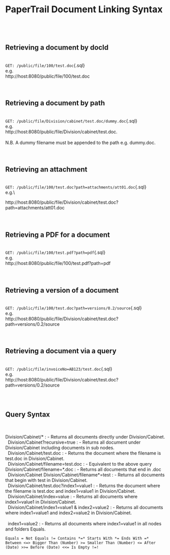 PaperTrail Document Linking Syntax
==================================

 

\
 Retrieving a document by docId
-------------------------------

\
 `GET: /public/file/100/test.doc`{.sql}\
 e.g.\
 http://host:8080/public/file/100/test.doc\
\
  

Retrieving a document by path
-----------------------------

\
 `GET: /public/file/Division/cabinet/test.doc/dummy.doc`{.sql}\
 e.g.\
 http://host:8080/public/file/Division/cabinet/test.doc.\
\
 N.B. A dummy filename must be appended to the path e.g. dummy.doc.\
\
  

Retrieving an attachment
------------------------

\
 `GET: /public/file/100/test.doc?path=attachments/att01.doc`{.sql}\
 e.g.\

http://host:8080/public/file/Division/cabinet/test.doc?path=attachments/att01.doc\
\
  

Retrieving a PDF for a document
-------------------------------

\
 `GET: /public/file/100/test.pdf?path=pdf`{.sql}\
 e.g.\
 http://host:8080/public/file/100/test.pdf?path=pdf\
\
  

Retrieving a version of a document
----------------------------------

\
 `GET: /public/file/100/test.doc?path=versions/0.2/source`{.sql}\
 e.g.\
 http://host:8080/public/file/Division/cabinet/test.doc?
path=versions/0.2/source\
\
  

Retrieving a document via a query
---------------------------------

\
 `GET: /public/file/invoiceNo=AB123/test.doc`{.sql}\
 e.g.\
 http://host:8080/public/file/Division/cabinet/test.doc?
path=versions/0.2/source\
  

\
 Query Syntax
-------------

 

Division/Cabinet/\*
:   - Returns all documents directly under Division/Cabinet.\
      
Division/Cabinet?recursive=true
:   - Returns all document under Division/Cabinet including documents in
    sub nodes.\
      
Division/Cabinet/test.doc
:   - Returns the document where the filename is test.doc in
    Division/Cabinet.\
      
Division/Cabinet/filename=test.doc
:   - Equivalent to the above query Division/Cabinet/filename=\*.doc
:   - Returns all documents that end in .doc\
      
Division/Cabinet Division/Cabinet/filename\*=test
:   - Returns all documents that begin with test in Division/Cabinet.\
      
Division/Cabinet/test.doc?index1=value1
:   - Returns the document where the filename is test.doc and
    index1=value1 in Division/Cabinet.\
      
Division/Cabinet/index=value
:   - Returns all documents where index1=value1 in Division/Cabinet.\
      
Division/Cabinet/index1=value1 & index2=value2
:   - Returns all documents where index1=value1 and index2=value2 in
    Division/Cabinet.\
    \
      
index1=value2
:   - Returns all documents where index1=value1 in all nodes and folders
    Equals.

`Equals = Not Equals != Contains *=* Starts With *= Ends With =* Between <=> Bigger Than (Number) >= Smaller Than (Number) <= After (Date) >>= Before (Date) <<= Is Empty !=!`


